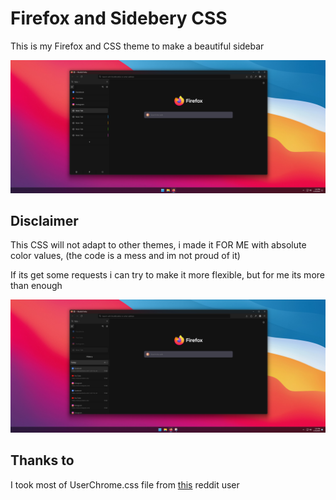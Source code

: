 # Firefox and Sidebery CSS

This is my Firefox and CSS theme to make a beautiful sidebar

![screenshot01](./assets/screenshot01.png)

## Disclaimer

This CSS will not adapt to other themes, i made it FOR ME with absolute color values, (the code is a mess and im not proud of it)

If its get some requests i can try to make it more flexible, but for me its more than enough

![screenshot02](./assets/screenshot02.png)

## Thanks to

I took most of UserChrome.css file from [this](https://www.reddit.com/r/FirefoxCSS/comments/rmi8dg/yet_another_sidebery_setup/) reddit user